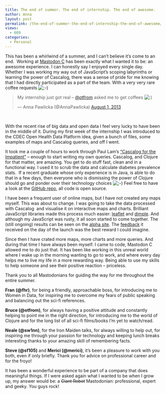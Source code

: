 ```yaml
---
title: The end of summer. The end of internship. The end of awesome.
author: Anna
layout: post
permalink: /the-end-of-summer-the-end-of-internship-the-end-of-awesome/
views:
  - 609
categories:
  - Personal
---
```

This has been a whirlwind of a summer, and I can’t believe it’s come to an end.  Working at [Mastodon C][1] has been exactly what I wanted it to be: an awesome experience. I can honestly say I enjoyed every single day. Whether I was working my way out of JavaScript&#8217;s scoping labyrinths or learning the power of Cascalog, there was a sense of pride for me knowing that I had directly participated as a part of the team. With a very very rare coffee requests <img src="http://annapawlicka.com/wp-includes/images/smilies/icon_wink.gif" alt=";-)" class="wp-smiley" />

<blockquote class="twitter-tweet">
  <p>
    My internship just got real &#8211; <a href="https://twitter.com/otfrom">@otfrom</a> asked me to get coffees <img src="http://annapawlicka.com/wp-includes/images/smilies/icon_smile.gif" alt=":)" class="wp-smiley" />
  </p>
  
  <p>
    — Anna Pawlicka (@AnnaPawlicka) <a href="https://twitter.com/AnnaPawlicka/statuses/362912344017354752">August 1, 2013</a>
  </p>
</blockquote>

&nbsp;

With the recent rise of big data and open data I feel very lucky to have been in the middle of it. During my first week of the internship I was introduced to the CDEC Open Health Data Platform idea, given a bunch of files, some examples of maps and Cascalog queries, and off I went.

It took me a couple of hours to work through Paul Lam&#8217;s [&#8220;Cascalog for the Impatient&#8221;][2] &#8211; enough to start writing my own queries. Cascalog, and Clojure for that matter, are amazing. You get to do stuff fast, clean and in a functional way. I used it to scrub the data and calculate diabetes prevalence stats.  If a recent graduate whose only experience is in Java, is able to do that in a few days, then everyone who is dismissing the power of Clojure should go and ponder over their technology choices <img src="http://annapawlicka.com/wp-includes/images/smilies/icon_wink.gif" alt=";-)" class="wp-smiley" /> Feel free to have a look at the [GitHub repo][3], all code is open source.

I have been a frequent user of online maps, but I have not created any maps myself. This was about to change. I was going to take the data processed with Cascalog  and visualise it on interactive maps and charts. Brilliant JavaScript libraries made this process much easier: [leaflet][4] and [dimple][5]. And although my JavaScript was rusty, it all soon started to come together. The (still ongoing) results can be seen on the [alpha site][6]. The [feedback][7] it received on the day of the launch was the best reward I could imagine.

Since then I have crated more maps, more charts and more queries. And during that time I have always been myself: I came to code, Mastodon C allowed me to do just that. It has been like working in this unreal world where I wake up in the morning wanting to go to work, and where every day helps me to live my life in a more rewarding way. Being able to use my skills to help someone and see their positive reaction &#8211; priceless.

Thank you to all Mastodonians for guiding the way for me throughout the entire summer.

**Fran** **(@fhr)**, for being a friendly, approachable boss, for introducing me to Women in Data, for inspiring me to overcome my fears of public speaking and balancing out the sci-fi references.

**Bruce (@otfrom)**, for always having a positive attitude and constantly helping to point me in the right direction, for introducing me to the world of Clojure and for the long list of all sci-fi films/books I&#8217;m yet to watch/read.

**Neale (@sw1nn)**, for the Iron Maiden talks, for always willing to help out, for inspiring me through your passion for technology and keeping lunch breaks interesting thanks to your amazing skill of remembering facts.

**Steve (@sf105)** and **Merici (@merici)**, it&#8217;s been a pleasure to work with you both, even if only briefly. Thank you for advice on professional career and for the froyo!

It has been a wonderful experience to be part of a company that does meaningful things. If I were asked again what I wanted to be when I grow up, my answer would be: a <del>Giant Robot</del> Mastodonian: professional, expert and geeky. You guys rock!

 [1]: http://www.mastodonc.com/
 [2]: https://github.com/Cascading/Impatient-Cascalog/wiki
 [3]: https://github.com/CDECatapult/cdec.openhealthdata
 [4]: http://leafletjs.com/
 [5]: http://dimplejs.org/
 [6]: http://openhealthdata.cdehub.org/
 [7]: http://storify.com/CDECatapult/launch-of-cdec-open-health-data-platform